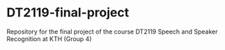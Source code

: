 # DT2119-final-project
Repository for the final project of the course DT2119 Speech and Speaker Recognition at KTH (Group 4)
